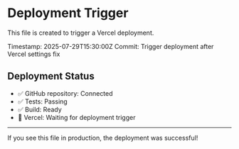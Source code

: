 # Deployment Trigger

This file is created to trigger a Vercel deployment.

Timestamp: 2025-07-29T15:30:00Z
Commit: Trigger deployment after Vercel settings fix

## Deployment Status
- ✅ GitHub repository: Connected
- ✅ Tests: Passing
- ✅ Build: Ready
- 🔄 Vercel: Waiting for deployment trigger

---

If you see this file in production, the deployment was successful!